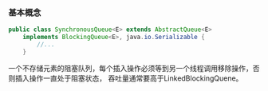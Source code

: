 ### 基本概念
```java
public class SynchronousQueue<E> extends AbstractQueue<E>
    implements BlockingQueue<E>, java.io.Serializable {
        //...
    }
```
一个不存储元素的阻塞队列，每个插入操作必须等到另一个线程调用移除操作，否则插入操作一直处于阻塞状态，
吞吐量通常要高于LinkedBlockingQuene。